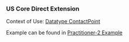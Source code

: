 ### US Core Direct Extension

Context of Use: [Datatype ContactPoint]({{site.data.fhir.path}}datatypes.html#contactpoint)

Example can be found in [Practitioner-2  Example](Practitioner-practitioner-2.html)
